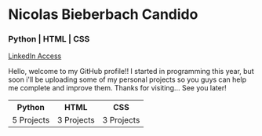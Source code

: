 <!DOCTYPE html>
<html lang="en">
<head>
    <meta charset="UTF-8">
    <meta http-equiv="X-UA-Compatible" content="IE=edge">
    <meta name="viewport" content="width=device-width, initial-scale=1.0">
</head>
<body>
    <h1>Nicolas Bieberbach Candido</h1>
    <h3>Python | HTML | CSS</h3>
    <a href='https://www.linkedin.com/in/nicolas-bieberbach-65bb41237/'>LinkedIn Access</a>
    <p>Hello, welcome to my GitHub profile!! I started in programming this year, but soon i'll be uploading some of my personal projects so you guys can help me complete and improve them. Thanks for visiting... See you later!
    </p>
    <table>
        <tr>
            <th background-color='#a3b547'>Python</th>
            <th background-color='#a3b547'>HTML</th>
            <th background-color='#a3b547'>CSS</th>
        </tr>
        <tr>
            <td>5 Projects</td>
            <td>3 Projects</td>
            <td>3 Projects</td>
        </tr>
    </table>
</body>
</html>